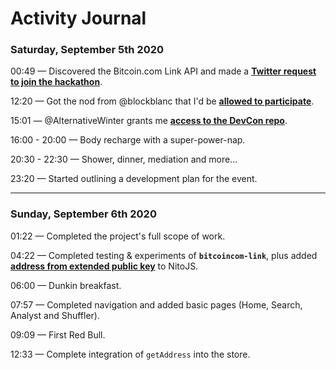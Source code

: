 # Activity Journal

### Saturday, September 5th 2020

00:49 — Discovered the Bitcoin.com Link API and made a __[Twitter request to join the hackathon](https://twitter.com/ShomariPrince/status/1302106622781784064)__.

12:20 — Got the nod from @blockblanc that I'd be __[allowed to participate](https://twitter.com/ShomariPrince/status/1302280431124045824)__.

15:01 — @AlternativeWinter grants me __[access to the DevCon repo](https://twitter.com/ShomariPrince/status/1302320906132492295)__.

16:00 - 20:00 — Body recharge with a super-power-nap.

20:30 - 22:30 — Shower, dinner, mediation and more...

23:20 — Started outlining a development plan for the event.

---

### Sunday, September 6th 2020

01:22 — Completed the project's full scope of work.

04:22 — Completed testing & experiments of __`bitcoincom-link`__, plus added __[address from extended public key](https://gitlab.com/bchplease/nitojs/-/commit/e479f7707fe268ac68286ef6bc1aa101eb85eb08)__ to NitoJS.

06:00 — Dunkin breakfast.

07:57 — Completed navigation and added basic pages (Home, Search, Analyst and Shuffler).

09:09 — First Red Bull.

12:33 — Complete integration of `getAddress` into the store.
